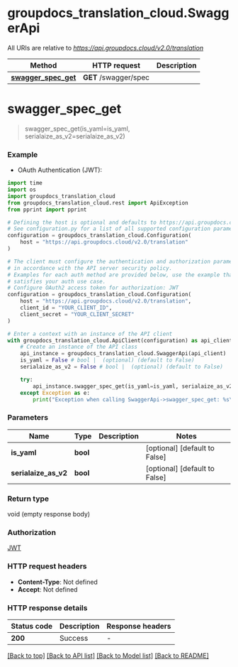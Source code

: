 # groupdocs_translation_cloud.SwaggerApi

All URIs are relative to *https://api.groupdocs.cloud/v2.0/translation*

Method | HTTP request | Description
------------- | ------------- | -------------
[**swagger_spec_get**](SwaggerApi.md#swagger_spec_get) | **GET** /swagger/spec | 


# **swagger_spec_get**
> swagger_spec_get(is_yaml=is_yaml, serialaize_as_v2=serialaize_as_v2)



### Example

* OAuth Authentication (JWT):
```python
import time
import os
import groupdocs_translation_cloud
from groupdocs_translation_cloud.rest import ApiException
from pprint import pprint

# Defining the host is optional and defaults to https://api.groupdocs.cloud/v2.0/translation
# See configuration.py for a list of all supported configuration parameters.
configuration = groupdocs_translation_cloud.Configuration(
    host = "https://api.groupdocs.cloud/v2.0/translation"
)

# The client must configure the authentication and authorization parameters
# in accordance with the API server security policy.
# Examples for each auth method are provided below, use the example that
# satisfies your auth use case.
# Configure OAuth2 access token for authorization: JWT
configuration = groupdocs_translation_cloud.Configuration(
    host = "https://api.groupdocs.cloud/v2.0/translation",
    client_id = "YOUR_CLIENT_ID",
    client_secret = "YOUR_CLIENT_SECRET"
)

# Enter a context with an instance of the API client
with groupdocs_translation_cloud.ApiClient(configuration) as api_client:
    # Create an instance of the API class
    api_instance = groupdocs_translation_cloud.SwaggerApi(api_client)
    is_yaml = False # bool |  (optional) (default to False)
    serialaize_as_v2 = False # bool |  (optional) (default to False)

    try:
        api_instance.swagger_spec_get(is_yaml=is_yaml, serialaize_as_v2=serialaize_as_v2)
    except Exception as e:
        print("Exception when calling SwaggerApi->swagger_spec_get: %s\n" % e)
```


### Parameters

Name | Type | Description  | Notes
------------- | ------------- | ------------- | -------------
 **is_yaml** | **bool**|  | [optional] [default to False]
 **serialaize_as_v2** | **bool**|  | [optional] [default to False]

### Return type

void (empty response body)

### Authorization

[JWT](../README.md#JWT)

### HTTP request headers

 - **Content-Type**: Not defined
 - **Accept**: Not defined

### HTTP response details
| Status code | Description | Response headers |
|-------------|-------------|------------------|
**200** | Success |  -  |

[[Back to top]](#) [[Back to API list]](../README.md#documentation-for-api-endpoints) [[Back to Model list]](../README.md#documentation-for-models) [[Back to README]](../README.md)

